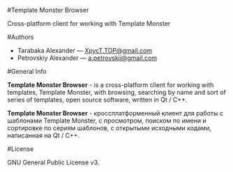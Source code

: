 #Template Monster Browser

Сross-platform client for working with Template Monster

#Authors

* Tarabaka Alexander — <XpycT.TOP@gmail.com>
* Petrovskiy Alexander — <a.petrovskii@gmail.com>

#General Info

**Template Monster Browser** - is a cross-platform client for working with templates, Template Monster, with browsing, searching by name and sort of series of templates, open source software, written in Qt / C++.

**Template Monster Browser** - кроссплатформенный клиент для работы с шаблонами Template Monster, с просмотром, поиском по имени и сортировке по сериям шаблонов, с открытыми исходными кодами, написанная на Qt / C++.

#License

GNU General Public License v3.
